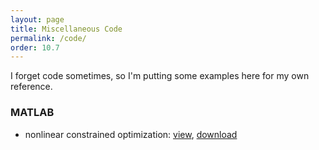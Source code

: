 ```yaml
---
layout: page
title: Miscellaneous Code
permalink: /code/
order: 10.7
---
```


I forget code sometimes, so I'm putting some examples here for my own reference.

### MATLAB
 * nonlinear constrained optimization: [view](https://matlab.mathworks.com/users/wmvolckmann/Published/fminconexample/index.html), [download](fminconexample.m)
